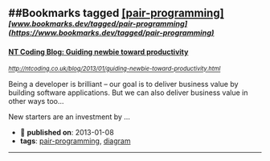 ##Bookmarks tagged [[pair-programming]](https://www.bookmarks.dev?q=[pair-programming])
_<sup><sup>[www.bookmarks.dev/tagged/pair-programming](https://www.bookmarks.dev/tagged/pair-programming)</sup></sup>_
---
#### [NT Coding Blog: Guiding newbie toward productivity](http://ntcoding.co.uk/blog/2013/01/guiding-newbie-toward-productivity.html)
_<sup>http://ntcoding.co.uk/blog/2013/01/guiding-newbie-toward-productivity.html</sup>_

Being a developer is brilliant – our goal is to deliver business value by building software applications.  But we can also deliver business value in other ways too…

New starters are an investment by ...
* :calendar: **published on**: 2013-01-08
* **tags**: [pair-programming](../tagged/pair-programming.md), [diagram](../tagged/diagram.md)
---
